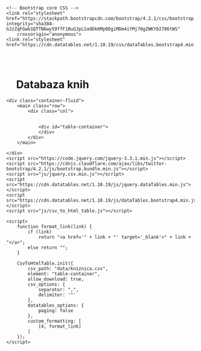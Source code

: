 <html lang="en">

<head>
    <meta charset="utf-8">
    <meta content="width=device-width, initial-scale=1, shrink-to-fit=no" name="viewport">
    <meta http-equiv="X-UA-Compatible" content="IE=edge">
    <title>CSV to HTML Table</title>
    <meta name="author" content="Derek Eder">
    <meta content="Display any CSV file as a searchable, filterable, pretty HTML table">

    <!-- Bootstrap core CSS -->
    <link rel="stylesheet" href="https://stackpath.bootstrapcdn.com/bootstrap/4.2.1/css/bootstrap.min.css" integrity="sha384-GJzZqFGwb1QTTN6wy59ffF1BuGJpLSa9DkKMp0DgiMDm4iYMj70gZWKYbI706tWS"
        crossorigin="anonymous">
    <link rel="stylesheet" href="https://cdn.datatables.net/1.10.19/css/dataTables.bootstrap4.min.css">

</head>

<body>
<h3>  &nbsp; </h3>
<h1> &nbsp;   &nbsp;  Databaza knih</h1>

    <div class="container-fluid">
        <main class="row">
            <div class="col">


                <div id="table-container">
                </div>
            </div>
        </main>
        
    </div>
    <script src="https://code.jquery.com/jquery-3.3.1.min.js"></script>
    <script src="https://cdnjs.cloudflare.com/ajax/libs/twitter-bootstrap/4.2.1/js/bootstrap.bundle.min.js"></script>
    <script src="js/jquery.csv.min.js"></script>
    <script src="https://cdn.datatables.net/1.10.19/js/jquery.dataTables.min.js"></script>
    <script src="https://cdn.datatables.net/1.10.19/js/dataTables.bootstrap4.min.js"></script>
    <script src="js/csv_to_html_table.js"></script>

    <script>
        function format_link(link) {
            if (link)
                return "<a href='" + link + "' target='_blank'>" + link + "</a>";
            else return "";
        }

        CsvToHtmlTable.init({
            csv_path: "data/kniznica.csv",
            element: "table-container",
            allow_download: true,
            csv_options: {
                separator: ",",
                delimiter: '"'
            },
            datatables_options: {
                paging: false
            },
            custom_formatting: [
                [4, format_link]
            ]
        });
    </script>

</body>

</html>
